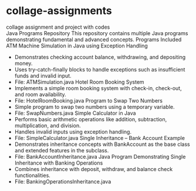 # collage-assignments
collage assignment and project with codes  
Java Programs Repository
This repository contains multiple Java programs demonstrating fundamental and advanced concepts.
Programs Included
ATM Machine Simulation in Java using Exception Handling
- Demonstrates checking account balance, withdrawing, and depositing money.
- Uses try-catch-finally blocks to handle exceptions such as insufficient funds and invalid input.
- File: ATMSimulation.java
Hotel Room Booking System
- Implements a simple room booking system with check-in, check-out, and room availability.
- File: HotelRoomBooking.java
Program to Swap Two Numbers
- Simple program to swap two numbers using a temporary variable.
- File: SwapNumbers.java
Simple Calculator in Java
- Performs basic arithmetic operations like addition, subtraction, multiplication, and division.
- Handles invalid inputs using exception handling.
- File: SimpleCalculator.java
Single Inheritance – Bank Account Example
- Demonstrates inheritance concepts with BankAccount as the base class and extended features in the
subclass.
- File: BankAccountInheritance.java
Java Program Demonstrating Single Inheritance with Banking Operations
- Combines inheritance with deposit, withdraw, and balance check functionalities.
- File: BankingOperationsInheritance.java
